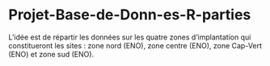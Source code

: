 # Projet-Base-de-Donn-es-R-parties
L’idée est de répartir les données sur les quatre zones d’implantation qui constitueront les sites : zone nord (ENO), zone centre (ENO), zone Cap-Vert (ENO) et zone sud (ENO).
